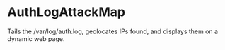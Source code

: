 # AuthLogAttackMap
Tails the /var/log/auth.log, geolocates IPs found, and displays them on a dynamic web page.
